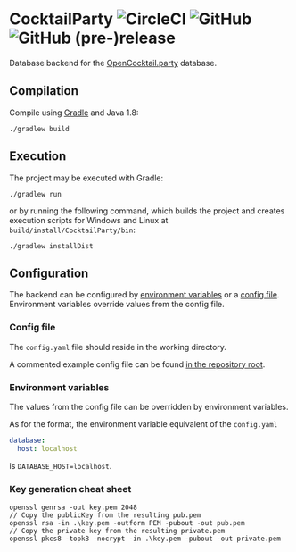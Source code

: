 # CocktailParty ![CircleCI](https://img.shields.io/circleci/project/github/OpenAlcoholics/CocktailParty.svg) ![GitHub](https://img.shields.io/github/license/OpenAlcoholics/CocktailParty.svg) ![GitHub (pre-)release](https://img.shields.io/github/release/OpenAlcoholics/CocktailParty/all.svg)

Database backend for the [OpenCocktail.party](http://OpenCocktail.party) database.

## Compilation
Compile using [Gradle](https://gradle.org/) and Java 1.8:
```
./gradlew build
```

## Execution
The project may be executed with Gradle:
```
./gradlew run
```

or by running the following command, which builds the project and creates execution 
scripts for Windows and Linux at `build/install/CocktailParty/bin`:
```
./gradlew installDist
```

## Configuration
The backend can be configured by [environment variables](#environment-variables) or
a [config file](#config-file). Environment variables override values from the config file.

### Config file
The `config.yaml` file should reside in the working directory.

A commented example config file can be found [in the repository root](config.example.yaml).

### Environment variables
The values from the config file can be overridden by environment variables.

As for the format, the environment variable equivalent of the `config.yaml`
```yaml
database: 
  host: localhost
```
is `DATABASE_HOST=localhost`.

### Key generation cheat sheet
```
openssl genrsa -out key.pem 2048
// Copy the publicKey from the resulting pub.pem
openssl rsa -in .\key.pem -outform PEM -pubout -out pub.pem
// Copy the private key from the resulting private.pem
openssl pkcs8 -topk8 -nocrypt -in .\key.pem -pubout -out private.pem
```
